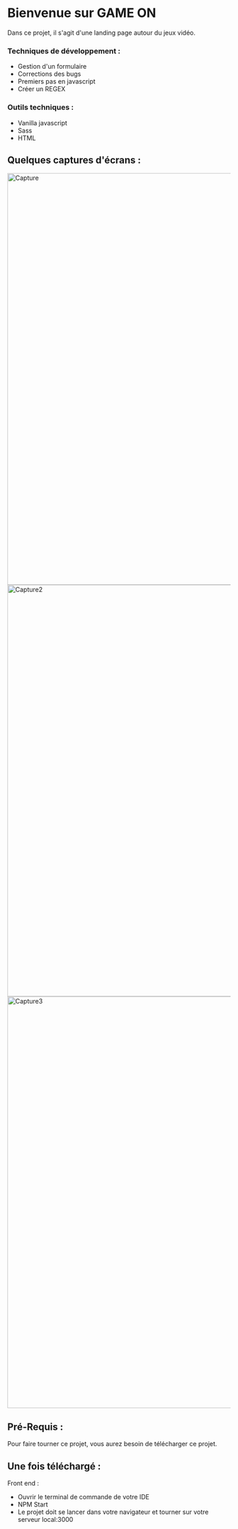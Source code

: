 # Bienvenue sur GAME ON 

Dans ce projet, il s'agit d'une landing page autour du jeux vidéo.

### Techniques de développement :

- Gestion d'un formulaire
- Corrections des bugs
- Premiers pas en javascript
- Créer un REGEX


### Outils techniques :

- Vanilla javascript
- Sass
- HTML


## Quelques captures d'écrans : 

<img width="930" alt="Capture" src="https://user-images.githubusercontent.com/73883090/152122424-2a1744d4-9b54-45b8-ad17-bd717bb654de.PNG">

<img width="930" alt="Capture2" src="https://user-images.githubusercontent.com/73883090/152122494-b324d909-c141-47a8-912d-d144cef596ad.PNG">

<img width="930" alt="Capture3" src="https://user-images.githubusercontent.com/73883090/152122523-7990eb12-aa31-4875-96ce-0963d43f0bc8.PNG">



## Pré-Requis :
Pour faire tourner ce projet, vous aurez besoin de télécharger ce projet.


## Une fois téléchargé :

Front end : 
- Ouvrir le terminal de commande de votre IDE
- NPM Start
- Le projet doit se lancer dans votre navigateur et tourner sur votre serveur local:3000
